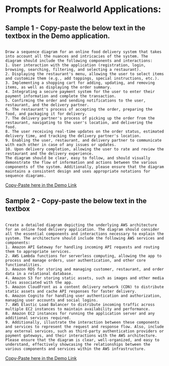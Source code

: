 
# Prompts for Realworld Applications:
## Sample 1 - Copy-paste the below text in the textbox in the Demo application.
<pre id="code-block-1"><code>
Draw a sequence diagram for an online food delivery system that takes into account all the nuances and intricacies of the system. The diagram should include the following components and interactions:
1. User interaction with the application (registration, login, browsing, searching, filtering, and selecting a restaurant).
2. Displaying the restaurant's menu, allowing the user to select items and customize them (e.g., add toppings, special instructions, etc.).
3. Implementing a shopping cart for adding, updating, and removing items, as well as displaying the order summary.
4. Integrating a secure payment system for the user to enter their payment information and complete the transaction.
5. Confirming the order and sending notifications to the user, restaurant, and the delivery partner.
6. The restaurant's process of accepting the order, preparing the food, and packaging it for delivery.
7. The delivery partner's process of picking up the order from the restaurant, navigating to the user's location, and delivering the food.
8. The user receiving real-time updates on the order status, estimated delivery time, and tracking the delivery partner's location.
9. Enabling the user, restaurant, and delivery partner to communicate with each other in case of any issues or updates.
10. Upon delivery completion, allowing the user to rate and review the restaurant and the delivery experience.
The diagram should be clear, easy to follow, and should visually demonstrate the flow of information and actions between the various components of the system. Additionally, please ensure that the diagram maintains a consistent design and uses appropriate notations for sequence diagrams.
</code></pre>
<a href="https://text2diagram.vercel.app/" target="_blank">Copy-Paste here in the Demo Link</a>

## Sample 2 - Copy-paste the below text in the textbox

<pre id="code-block-2"><code>
Create a detailed diagram depicting the underlying AWS architecture for an online food delivery application. The diagram should consider all the essential components and interactions necessary to explain the system. The architecture should include the following AWS services and components:
1. Amazon API Gateway for handling incoming API requests and routing them to appropriate services.
2. AWS Lambda functions for serverless computing, allowing the app to process and manage orders, user authentication, and other core functionalities.
3. Amazon RDS for storing and managing customer, restaurant, and order data in a relational database.
4. Amazon S3 for storing static assets, such as images and other media files associated with the app.
5. Amazon CloudFront as a content delivery network (CDN) to distribute static assets and cache API responses for faster delivery.
6. Amazon Cognito for handling user authentication and authorization, managing user accounts and social logins.
7. AWS Elastic Load Balancer to distribute incoming traffic across multiple EC2 instances to maintain availability and performance.
8. Amazon EC2 instances for running the application server and any additional services required.
9. Additionally, illustrate the interaction between these components and services to represent the request and response flow. Also, include any external services, such as third-party authentication providers or payment gateways, and their interactions with the AWS architecture.
Please ensure that the diagram is clear, well-organized, and easy to understand, effectively showcasing the relationships between the various components and services within the AWS infrastructure.
</code></pre>
<a href="https://text2diagram.vercel.app/" target="_blank">Copy-Paste here in the Demo Link</a>
